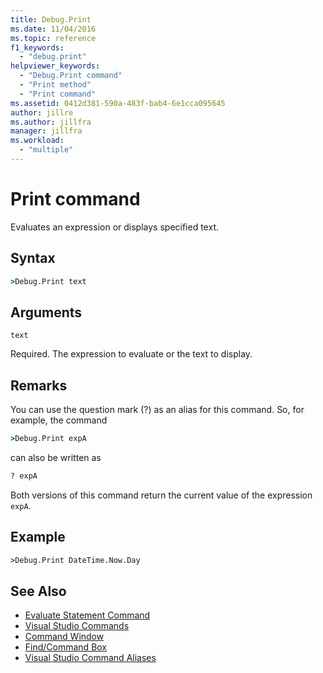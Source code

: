 ```yaml
---
title: Debug.Print
ms.date: 11/04/2016
ms.topic: reference
f1_keywords:
  - "debug.print"
helpviewer_keywords:
  - "Debug.Print command"
  - "Print method"
  - "Print command"
ms.assetid: 0412d381-590a-483f-bab4-6e1cca095645
author: jillre
ms.author: jillfra
manager: jillfra
ms.workload:
  - "multiple"
---
```

# Print command

Evaluates an expression or displays specified text.

## Syntax

```cmd
>Debug.Print text
```

## Arguments

`text`

Required. The expression to evaluate or the text to display.

## Remarks

You can use the question mark (?) as an alias for this command. So, for example, the command

```cmd
>Debug.Print expA
```

can also be written as

```cmd
? expA
```

Both versions of this command return the current value of the expression `expA`.

## Example

```cmd
>Debug.Print DateTime.Now.Day
```

## See Also

- [Evaluate Statement Command](../../ide/reference/evaluate-statement-command.md)
- [Visual Studio Commands](../../ide/reference/visual-studio-commands.md)
- [Command Window](../../ide/reference/command-window.md)
- [Find/Command Box](../../ide/find-command-box.md)
- [Visual Studio Command Aliases](../../ide/reference/visual-studio-command-aliases.md)